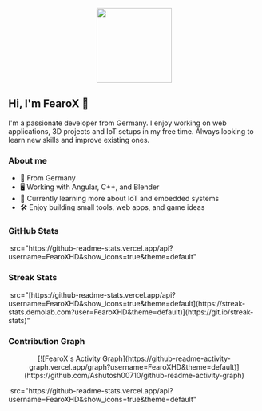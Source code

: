 <p align="center">
  <img src="https://avatars.githubusercontent.com/u/124982279?v=4" width="150" />
</p>

## Hi, I'm FearoX 👋

I'm a passionate developer from Germany. I enjoy working on web applications, 3D projects and IoT setups in my free time. Always looking to learn new skills and improve existing ones.

### About me

- 📍 From Germany  
- 🖥️ Working with Angular, C++, and Blender  
- 📖 Currently learning more about IoT and embedded systems  
- 🛠️ Enjoy building small tools, web apps, and game ideas  

### GitHub Stats

<p aligh="center"><img> src="https://github-readme-stats.vercel.app/api?username=FearoXHD&show_icons=true&theme=default"</p>

### Streak Stats

 <p aligh="center"><img> src="[https://github-readme-stats.vercel.app/api?username=FearoXHD&show_icons=true&theme=default](https://streak-stats.demolab.com?user=FearoXHD&theme=default)](https://git.io/streak-stats)"</p>


### Contribution Graph

<p align="center">[![FearoX's Activity Graph](https://github-readme-activity-graph.vercel.app/graph?username=FearoXHD&theme=default)](https://github.com/Ashutosh00710/github-readme-activity-graph)</p>
<p aligh="center"><img> src="https://github-readme-stats.vercel.app/api?username=FearoXHD&show_icons=true&theme=default"</p>


<!--
**FearoXHD/FearoXHD** is a ✨ _special_ ✨ repository because its `README.md` (this file) appears on your GitHub profile.

Here are some ideas to get you started:

- 🔭 I’m currently working on ...
- 🌱 I’m currently learning ...
- 👯 I’m looking to collaborate on ...
- 🤔 I’m looking for help with ...
- 💬 Ask me about ...
- 📫 How to reach me: ...
- 😄 Pronouns: ...
- ⚡ Fun fact: ...
-->
